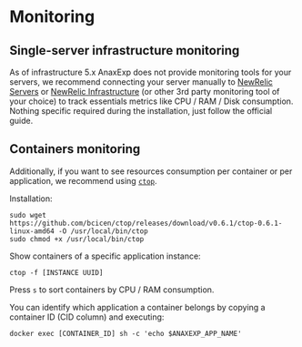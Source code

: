 # Monitoring

## Single-server infrastructure monitoring

As of infrastructure 5.x AnaxExp does not provide monitoring tools for your servers, we recommend connecting your server manually to [NewRelic Servers](https://docs.newrelic.com/docs/servers) or [NewRelic Infrastructure](https://newrelic.com/infrastructure) (or other 3rd party monitoring tool of your choice) to track essentials metrics like CPU / RAM / Disk consumption. Nothing specific required during the installation, just follow the official guide.

## Containers monitoring

Additionally, if you want to see resources consumption per container or per application, we recommend using  [`ctop`](https://github.com/bcicen/ctop). 

Installation:
```shell
sudo wget https://github.com/bcicen/ctop/releases/download/v0.6.1/ctop-0.6.1-linux-amd64 -O /usr/local/bin/ctop
sudo chmod +x /usr/local/bin/ctop
```

Show containers of a specific application instance:
```shell
ctop -f [INSTANCE UUID]
``` 

Press `s` to sort containers by CPU / RAM consumption. 

You can identify which application a container belongs by copying a container ID (CID column) and executing:

```shell
docker exec [CONTAINER_ID] sh -c 'echo $ANAXEXP_APP_NAME'
```